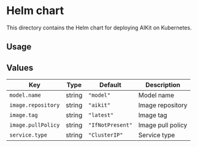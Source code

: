 # Helm chart

This directory contains the Helm chart for deploying AIKit on Kubernetes.

## Usage


## Values
| Key                | Type   | Default          | Description       |
| ------------------ | ------ | ---------------- | ----------------- |
| `model.name`       | string | `"model"`        | Model name        |
| `image.repository` | string | `"aikit"`        | Image repository  |
| `image.tag`        | string | `"latest"`       | Image tag         |
| `image.pullPolicy` | string | `"IfNotPresent"` | Image pull policy |
| `service.type`     | string | `"ClusterIP"`    | Service type      |
